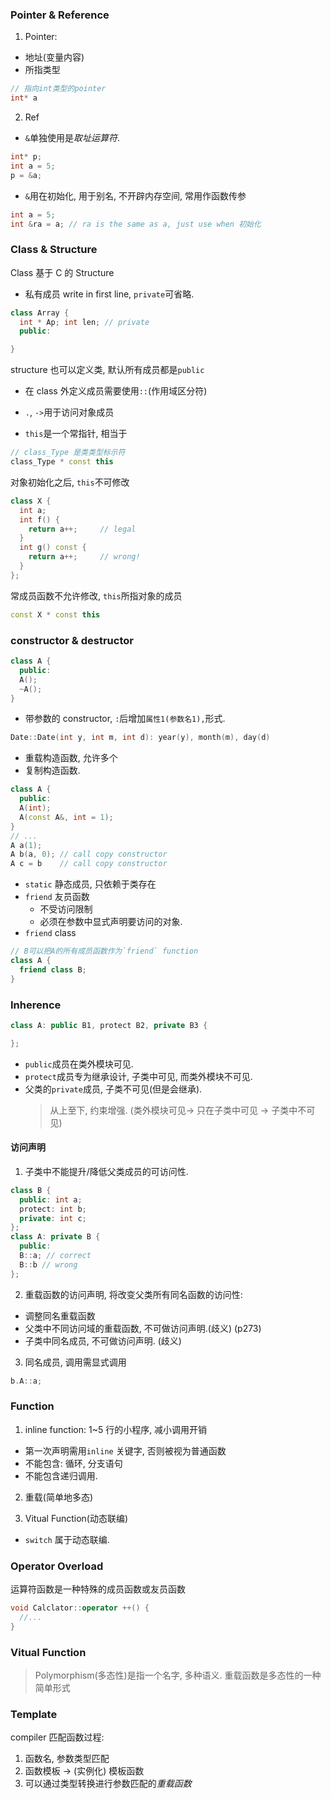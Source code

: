 ### Pointer & Reference

1.  Pointer:

* 地址(变量内容)
* 所指类型

```cpp
// 指向int类型的pointer
int* a
```

2.  Ref

* `&`单独使用是*取址运算符*.

```cpp
int* p;
int a = 5;
p = &a;
```

* `&`用在初始化, 用于别名, 不开辟内存空间, 常用作函数传参

```cpp
int a = 5;
int &ra = a; // ra is the same as a, just use when 初始化
```

### Class & Structure

Class 基于 C 的 Structure

* 私有成员 write in first line, `private`可省略.

```cpp
class Array {
  int * Ap; int len; // private
  public:

}
```

structure 也可以定义类, 默认所有成员都是`public`

* 在 class 外定义成员需要使用`::`(作用域区分符)
* `.`, `->`用于访问对象成员

* `this`是一个常指针, 相当于

```cpp
// class_Type 是类类型标示符
class_Type * const this
```

对象初始化之后, `this`不可修改

```cpp
class X {
  int a;
  int f() {
    return a++;     // legal
  }
  int g() const {
    return a++;     // wrong!
  }
};
```

常成员函数不允许修改, `this`所指对象的成员

```cpp
const X * const this
```

### constructor & destructor

```cc
class A {
  public:
  A();
  ~A();
}
```

* 带参数的 constructor, `:`后增加`属性1(参数名1),`形式.

```cc
Date::Date(int y, int m, int d): year(y), month(m), day(d)
```

* 重载构造函数, 允许多个
* 复制构造函数.

```cpp
class A {
  public:
  A(int);
  A(const A&, int = 1);
}
// ...
A a(1);
A b(a, 0); // call copy constructor
A c = b    // call copy constructor
```

* `static` 静态成员, 只依赖于类存在
* `friend` 友员函数
  * 不受访问限制
  * 必须在参数中显式声明要访问的对象.
* `friend` class

```cc
// B可以把A的所有成员函数作为`friend` function
class A {
  friend class B;
}
```

### Inherence

```cpp
class A: public B1, protect B2, private B3 {

};
```

* `public`成员在类外模块可见.
* `protect`成员专为继承设计, 子类中可见, 而类外模块不可见.
* 父类的`private`成员, 子类不可见(但是会继承).
  > 从上至下, 约束增强. (类外模块可见-> 只在子类中可见 -> 子类中不可见)

#### 访问声明

1.  子类中不能提升/降低父类成员的可访问性.

```cpp
class B {
  public: int a;
  protect: int b;
  private: int c;
};
class A: private B {
  public:
  B::a; // correct
  B::b // wrong
};
```

2.  重载函数的访问声明, 将改变父类所有同名函数的访问性:

* 调整同名重载函数
* 父类中不同访问域的重载函数, 不可做访问声明.(歧义) (p273)
* 子类中同名成员, 不可做访问声明. (歧义)

3.  同名成员, 调用需显式调用

```cpp
b.A::a;
```

### Function

1.  inline function:
    1~5 行的小程序, 减小调用开销

* 第一次声明需用`inline` 关键字, 否则被视为普通函数
* 不能包含: 循环, 分支语句
* 不能包含递归调用.

2.  重载(简单地多态)

3.  Vitual Function(动态联编)

* `switch` 属于动态联编.

### Operator Overload

运算符函数是一种特殊的成员函数或友员函数

```cc
void Calclator::operator ++() {
  //...
}
```

### Vitual Function

> Polymorphism(多态性)是指一个名字, 多种语义.
> 重载函数是多态性的一种简单形式

### Template

compiler 匹配函数过程:

1.  函数名, 参数类型匹配
2.  函数模板 -> (实例化) 模板函数
3.  可以通过类型转换进行参数匹配的*重载函数*

